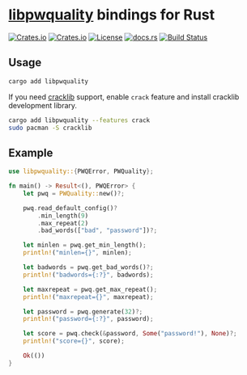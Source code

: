 # [libpwquality](https://github.com/libpwquality/libpwquality) bindings for Rust

[![Crates.io](https://img.shields.io/crates/v/libpwquality)](https://crates.io/crates/libpwquality)
[![Crates.io](https://img.shields.io/crates/d/libpwquality)](https://crates.io/crates/libpwquality)
[![License](https://img.shields.io/github/license/nibon7/libpwquality-rs)](LICENSE)
[![docs.rs](https://img.shields.io/docsrs/libpwquality)](https://docs.rs/libpwquality)
[![Build Status](https://img.shields.io/github/actions/workflow/status/nibon7/libpwquality-rs/ci.yml)](https://github.com/nibon7/libpwquality-rs/actions/workflows/ci.yml?query=branch%3Amain)

## Usage

```sh
cargo add libpwquality
```

If you need [cracklib](https://github.com/cracklib/cracklib) support, enable `crack` feature and install cracklib development library.

```sh
cargo add libpwquality --features crack
sudo pacman -S cracklib
```

## Example

```rust
use libpwquality::{PWQError, PWQuality};

fn main() -> Result<(), PWQError> {
    let pwq = PWQuality::new()?;

    pwq.read_default_config()?
        .min_length(9)
        .max_repeat(2)
        .bad_words(["bad", "password"])?;

    let minlen = pwq.get_min_length();
    println!("minlen={}", minlen);

    let badwords = pwq.get_bad_words()?;
    println!("badwords={:?}", badwords);

    let maxrepeat = pwq.get_max_repeat();
    println!("maxrepeat={}", maxrepeat);

    let password = pwq.generate(32)?;
    println!("password={:?}", password);

    let score = pwq.check(&password, Some("password!"), None)?;
    println!("score={}", score);

    Ok(())
}
```
